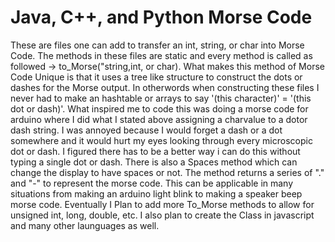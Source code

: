 <!DOCTYPE html>
<html>
  <body>
    <h1>
      Java, C++, and Python Morse Code</font>
    </h1>
        <p>
        These are files one can add to transfer an int, string, or char into Morse Code.
        The methods in these files are static and every method is called as followed -> to_Morse("string,int, or char).
        What makes this method of Morse Code Unique is that it uses a tree like structure to construct the dots or dashes for the Morse           output.
        In otherwords when constructing these files I never had to make an hashtable or arrays to say '(this character)' = '(this dot or  dash)'.
        What inspired me to code this was doing a morse code for arduino where I did what I stated above assigning a charvalue to a dotor dash string. 
        I was annoyed because I would forget a dash or a dot somewhere and it would hurt my eyes looking through every microscopic dot or dash. 
        I figured there has to be a better way i can do this without typing a single dot or dash.
        There is also a Spaces method which can change the display to have spaces or not.
        The method returns a series of "." and "-" to represent the morse code.
        This can be applicable in many situations from making an arduino light blink to making a speaker beep morse code.
        Eventually I Plan to add more To_Morse methods to allow for unsigned int, long, double, etc.
        I also plan to create the Class in javascript and many other launguages as well.
      </p>
    </body>
</html>
